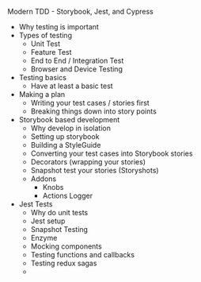 Modern TDD - Storybook, Jest, and Cypress

- Why testing is important
- Types of testing
	- Unit Test
	- Feature Test
	- End to End / Integration Test
	- Browser and Device Testing
- Testing basics
	- Have at least a basic test
- Making a plan
	- Writing your test cases / stories first
	- Breaking things down into story points
- Storybook based development
	- Why develop in isolation
	- Setting up storybook
	- Building a StyleGuide
	- Converting your test cases into Storybook stories
	- Decorators (wrapping your stories)
 	- Snapshot test your stories (Storyshots)
 	- Addons
	 	- Knobs
	 	- Actions Logger
- Jest Tests
	- Why do unit tests
	- Jest setup
	- Snapshot Testing
	- Enzyme
	- Mocking components
	- Testing functions and callbacks
	- Testing redux sagas
	- 
<!--stackedit_data:
eyJoaXN0b3J5IjpbLTE0ODY3NDcwNjksLTQ1NTQzNTcyMywzMT
E3NTM4MjQsLTIwODg3NDY2MTJdfQ==
-->